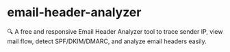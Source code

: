 # email-header-analyzer
🔍 A free and responsive Email Header Analyzer tool to trace sender IP, view mail flow, detect SPF/DKIM/DMARC, and analyze email headers easily.
